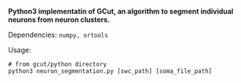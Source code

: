 **Python3 implementatin of GCut, an algorithm to segment individual 
neurons from neuron clusters.**

Dependencies: `numpy, ortools`

Usage:
```
# from gcut/python directory
python3 neuron_segmentation.py [swc_path] [soma_file_path]
```